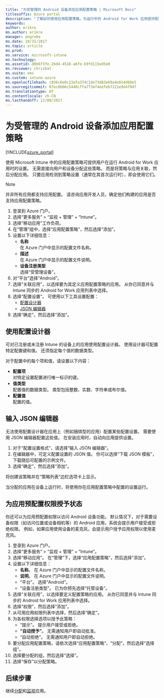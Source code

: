 ```yaml
---
title: "为受管理的 Android 设备添加应用配置策略 | Microsoft Docs"
titlesuffix: Azure portal
description: "了解如何使用应用配置策略，为运行中的 Android for Work 应用提供配置数据。"
keywords: 
author: erikre
ms.author: erikre
manager: angrobe
ms.date: 10/31/2017
ms.topic: article
ms.prod: 
ms.service: microsoft-intune
ms.technology: 
ms.assetid: d0b6f3fe-2bd4-4518-a6fe-b9fd115ed5e0
ms.reviewer: chrisbal
ms.suite: ems
ms.custom: intune-azure
ms.openlocfilehash: c936c6e0c23afa374c1de73d83e69a4e014d60e5
ms.sourcegitcommit: 67ec0606c5440cffa7734f4eefeb7121e9d4f94f
ms.translationtype: HT
ms.contentlocale: zh-CN
ms.lasthandoff: 12/08/2017
---
```

# <a name="add-app-configuration-policies-for-managed-android-devices"></a>为受管理的 Android 设备添加应用配置策略

[!INCLUDE[azure_portal](./includes/azure_portal.md)]

使用 Microsoft Intune 中的应用配置策略可提供用户在运行 Android for Work 应用时的设置。 无需直接向用户和设备分配这些策略。 而是将策略与应用关联，然后分配应用。 只要应用检测到策略设置（通常在其首次运行时），即会使用它们。

> [!Note]  
> 并非所有应用都支持应用配置。 请咨询应用开发人员，确定他们构建的应用是否支持应用配置策略。

1. 登录到 Azure 门户。
2. 选择“更多服务” > “监视 + 管理” + “Intune”。
3. 选择“移动应用”工作负荷。
4. 在“管理”组中，选择“应用配置策略”，然后选择“添加”。
5. 设置以下详细信息：
    - **名称**  
      在 Azure 门户中显示的配置文件名称。
    - **描述**  
      在 Azure 门户中显示的配置文件说明。
    - **设备注册类型**  
      选择“受管理设备”。
6. 对“平台”选择“Android”。
7. 选择“关联应用”，以选择要为其定义应用配置策略的应用。 从你已同意并与 Intune 同步的 Android for Work 应用列表中选择。
8. 选择“配置设置”。 可使用以下工具设置配置：
    - [配置设计器](#Use-the-configuration-designer)
    - [JSON 编辑器](#Enter-the-JSON-editor)
9. 选择“确定”，然后选择“添加”。

## <a name="use-the-configuration-designer"></a>使用配置设计器

可对已注册或未注册 Intune 的设备上的应用使用配置设计器。 使用设计器可配置特定配置键和值。 还须指定每个值的数据类型。

对于配置中的每个项和值，请设置以下内容：

  - **配置项**  
     对特定设置配置进行唯一标识的键。
  - **值类型**  
    配置值的数据类型。 类型包括整数、实数、字符串或布尔值。
  - **配置值**  
    配置的值。 

## <a name="enter-the-json-editor"></a>输入 JSON 编辑器

无法使用配置设计器在应用上（例如捆绑型的应用）配置某些配置设置。 需要使用 JSON 编辑器配置这些值。 在安装应用时，自动向应用提供设置。

1. 对于“配置设置格式”，请选择“输入 JSON 编辑器”。
2. 在编辑器中，可定义配置设置的 JSON 值。 你可以选择“下载 JSON 模板”，下载随后可配置的示例文件。
3. 选择“确定”，然后选择“添加”。

将创建该策略并在“策略列表”边栏选项卡上显示。

当分配的应用在设备上运行时，将使用你在应用配置策略中配置的设置运行。

## <a name="preconfigure-the-permissions-grant-state-for-apps"></a>为应用预配置权限授予状态

你还可以为应用预配置权限以访问 Android 设备功能。 默认情况下，对于需要设备权限（如访问位置或设备相机等）的 Android 应用，系统会提示用户接受或拒绝权限。 例如，如果应用使用设备的麦克风，会提示用户授予应用权限以使用麦克风。

1. 登录到 Azure 门户。
2. 选择“更多服务” > “监视 + 管理” + “Intune”。
3. 选择“移动应用”。 在“管理”下，选择“应用配置策略”，然后选择“添加”。
4. 设置以下详细信息：
    - **名称**。 在 Azure 门户中显示的配置文件名称。
    - **说明**。 在 Azure 门户中显示的配置文件说明。
    - “平台”。 选择“Android”。
    - “设备注册类型”。 已为你预先选择“托管设备”。
5. 选择“关联应用”，以选择要定义配置策略的应用。 从你已同意并与 Intune 同步的 Android for Work 应用列表中选择。
6. 选择“权限”，然后选择“添加”。
7. 从可用应用权限列表中选择，然后选择“确定”。
8. 为各权限选择选项以授予此策略：
    - “提示”。 提示用户接受或拒绝。
    - **“自动授予”**。 无需通知用户即自动批准。
    - “自动拒绝”。 无需通知用户即自动拒绝。
9. 要分配应用配置策略，请依次选择“应用配置策略”、“分配”，然后选择“选择组”。
10. 选择要分配的组，然后选择“选择”。
11. 选择“保存”以分配策略。

## <a name="next-steps"></a>后续步骤

继续[分配](apps-deploy.md)和[监视](apps-monitor.md)应用。

